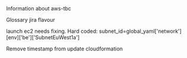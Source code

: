 Information about aws-tbc

Glossary
 jira
 flavour

 
launch ec2 needs fixing. Hard coded:
	subnet_id=global_yaml['network'][env]['be']['SubnetEuWest1a']
	
Remove timestamp from update cloudformation
